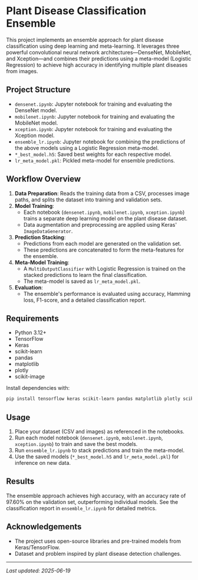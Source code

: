 # Plant Disease Classification Ensemble

This project implements an ensemble approach for plant disease classification using deep learning and meta-learning. It leverages three powerful convolutional neural network architectures—DenseNet, MobileNet, and Xception—and combines their predictions using a meta-model (Logistic Regression) to achieve high accuracy in identifying multiple plant diseases from images.

## Project Structure
- `densenet.ipynb`: Jupyter notebook for training and evaluating the DenseNet model.
- `mobilenet.ipynb`: Jupyter notebook for training and evaluating the MobileNet model.
- `xception.ipynb`: Jupyter notebook for training and evaluating the Xception model.
- `ensemble_lr.ipynb`: Jupyter notebook for combining the predictions of the above models using a Logistic Regression meta-model.
- `*_best_model.h5`: Saved best weights for each respective model.
- `lr_meta_model.pkl`: Pickled meta-model for ensemble predictions.

## Workflow Overview
1. **Data Preparation**: Reads the training data from a CSV, processes image paths, and splits the dataset into training and validation sets.
2. **Model Training**:
   - Each notebook (`densenet.ipynb`, `mobilenet.ipynb`, `xception.ipynb`) trains a separate deep learning model on the plant disease dataset.
   - Data augmentation and preprocessing are applied using Keras' `ImageDataGenerator`.
3. **Prediction Stacking**:
   - Predictions from each model are generated on the validation set.
   - These predictions are concatenated to form the meta-features for the ensemble.
4. **Meta-Model Training**:
   - A `MultiOutputClassifier` with Logistic Regression is trained on the stacked predictions to learn the final classification.
   - The meta-model is saved as `lr_meta_model.pkl`.
5. **Evaluation**:
   - The ensemble's performance is evaluated using accuracy, Hamming loss, F1-score, and a detailed classification report.

## Requirements
- Python 3.12+
- TensorFlow
- Keras
- scikit-learn
- pandas
- matplotlib
- plotly
- scikit-image

Install dependencies with:
```bash
pip install tensorflow keras scikit-learn pandas matplotlib plotly scikit-image
```

## Usage
1. Place your dataset (CSV and images) as referenced in the notebooks.
2. Run each model notebook (`densenet.ipynb`, `mobilenet.ipynb`, `xception.ipynb`) to train and save the best models.
3. Run `ensemble_lr.ipynb` to stack predictions and train the meta-model.
4. Use the saved models (`*_best_model.h5` and `lr_meta_model.pkl`) for inference on new data.

## Results
The ensemble approach achieves high accuracy, with an accuracy rate of 97.60% on the validation set, outperforming individual models. See the classification report in `ensemble_lr.ipynb` for detailed metrics.

## Acknowledgements
- The project uses open-source libraries and pre-trained models from Keras/TensorFlow.
- Dataset and problem inspired by plant disease detection challenges.

---
*Last updated: 2025-06-19*
